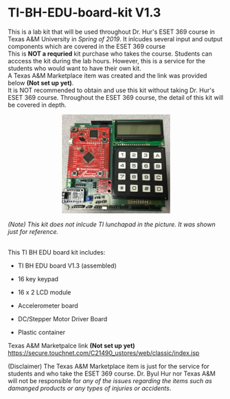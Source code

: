 # TI-BH-EDU-board-kit V1.3

This is a lab kit that will be used throughout Dr. Hur's ESET 369 course in Texas A&M University in *Spring of 2019*. It inlcudes several input and output components which are covered in the ESET 369 course<br />
This is __NOT a requried__ kit purchase who takes the course. Students can acccess the kit during the lab hours. However, this is a service for the students who would want to have their own kit.<br />
A Texas A&M Marketplace item was created and the link was provided below **(Not set up yet)**.  <br />
It is NOT recommended to obtain and use this kit without taking Dr. Hur's ESET 369 course. Throughout the ESET 369 course, the detail of this kit will be covered in depth.<br />

<center><img src="./pic.jpg" width =50%></center>

*(Note) This kit does not inlcude TI lunchapad in the picture. It was shown just for reference.*
 <br />
<br />

This TI BH EDU board kit includes:

- TI BH EDU board V1.3 (assembled)<br />

- 16 key keypad<br />

- 16 x 2 LCD module<br />

- Accelerometer board<br />

- DC/Stepper Motor Driver Board <br />

- Plastic container<br />

Texas A&M Marketpalce link **(Not set up yet)** <br />
https://secure.touchnet.com/C21490_ustores/web/classic/index.jsp

(Disclaimer) The Texas A&M Marketplace item is just for the service for students and who take the ESET 369 course. Dr. Byul Hur nor Texas A&M will not be responsible for *any of the issues regarding the items such as damanged products or any types of injuries or accidents*.

